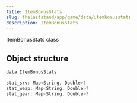 ```yaml
---
title: ItemBonusStats
slug: thelaststand/app/game/data/itembonusstats
description: ItemBonusStats
---
```


ItemBonusStats class

## Object structure

```scala
data ItemBonusStats

stat_srv: Map<String, Double>?
stat_weap: Map<String, Double>?
stat_gear: Map<String, Double>?

```
